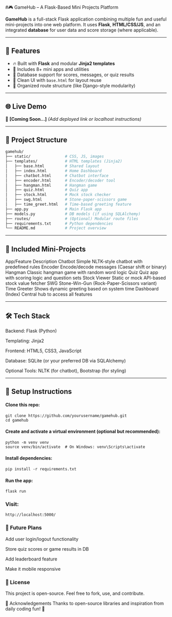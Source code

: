 #🎮 GameHub – A Flask-Based Mini Projects Platform

**GameHub** is a full-stack Flask application combining multiple fun and useful mini-projects into one web platform. It uses **Flask**, **HTML/CSS/JS**, and an integrated **database** for user data and score storage (where applicable).

---

## 🚀 Features

- 🔥 Built with **Flask** and modular **Jinja2 templates**
- 🧠 Includes 8+ mini apps and utilities
- 💾 Database support for scores, messages, or quiz results
- 🎨 Clean UI with `base.html` for layout reuse
- 🧩 Organized route structure (like Django-style modularity)

---

## 🌐 Live Demo

🔗 **[Coming Soon...]** *(Add deployed link or localhost instructions)*

---

## 📁 Project Structure

```bash
gamehub/
├── static/               # CSS, JS, images
├── templates/            # HTML templates (Jinja2)
│   ├── base.html         # Shared layout
│   ├── index.html        # Home Dashboard
│   ├── chatbot.html      # Chatbot interface
│   ├── encoder.html      # Encoder/decoder tool
│   ├── hangman.html      # Hangman game
│   ├── quiz.html         # Quiz app
│   ├── stock.html        # Mock stock checker
│   ├── swg.html          # Stone-paper-scissors game
│   ├── time_greet.html   # Time-based greeting feature
├── app.py                # Main Flask app
├── models.py             # DB models (if using SQLAlchemy)
├── routes/               # (Optional) Modular route files
├── requirements.txt      # Python dependencies
└── README.md             # Project overview
```

---

## 🧩 Included Mini-Projects
App/Feature	Description
Chatbot	Simple NLTK-style chatbot with predefined rules
Encoder	Encode/decode messages (Caesar shift or binary)
Hangman	Classic hangman game with random word logic
Quiz	Quiz app with scoring logic and question sets
Stock Viewer	Static or mock API-based stock value fetcher
SWG	Stone-Win-Gun (Rock-Paper-Scissors variant)
Time Greeter	Shows dynamic greeting based on system time
Dashboard (Index)	Central hub to access all features

---

## 🛠️ Tech Stack
Backend: Flask (Python)

Templating: Jinja2

Frontend: HTML5, CSS3, JavaScript

Database: SQLite (or your preferred DB via SQLAlchemy)

Optional Tools: NLTK (for chatbot), Bootstrap (for styling)

---

## 🔧 Setup Instructions
#### Clone this repo:

```
git clone https://github.com/yourusername/gamehub.git
cd gamehub
```

#### Create and activate a virtual environment (optional but recommended):

```
python -m venv venv
source venv/bin/activate  # On Windows: venv\Scripts\activate
```

#### Install dependencies:
```
pip install -r requirements.txt
```

#### Run the app:

```
flask run
```

### Visit:
```
http://localhost:5000/
```

### 📌 Future Plans
Add user login/logout functionality

Store quiz scores or game results in DB

Add leaderboard feature

Make it mobile responsive


### 📜 License
This project is open-source. Feel free to fork, use, and contribute.

🙌 Acknowledgements
Thanks to open-source libraries and inspiration from daily coding fun! 🎉
